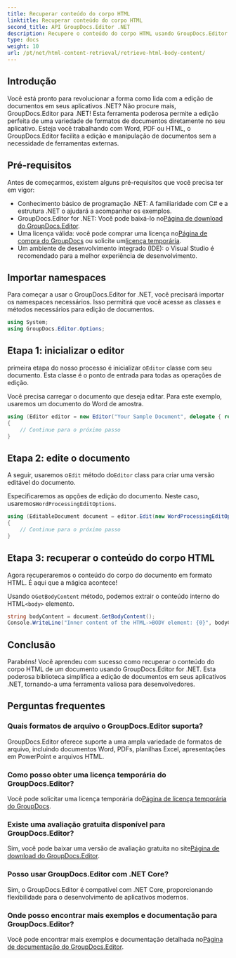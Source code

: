 ```yaml
---
title: Recuperar conteúdo do corpo HTML
linktitle: Recuperar conteúdo do corpo HTML
second_title: API GroupDocs.Editor .NET
description: Recupere o conteúdo do corpo HTML usando GroupDocs.Editor for .NET com nosso guia passo a passo. Aprimore seus aplicativos .NET sem esforço.
type: docs
weight: 10
url: /pt/net/html-content-retrieval/retrieve-html-body-content/
---
```

## Introdução
Você está pronto para revolucionar a forma como lida com a edição de documentos em seus aplicativos .NET? Não procure mais, GroupDocs.Editor para .NET! Esta ferramenta poderosa permite a edição perfeita de uma variedade de formatos de documentos diretamente no seu aplicativo. Esteja você trabalhando com Word, PDF ou HTML, o GroupDocs.Editor facilita a edição e manipulação de documentos sem a necessidade de ferramentas externas.
## Pré-requisitos
Antes de começarmos, existem alguns pré-requisitos que você precisa ter em vigor:
- Conhecimento básico de programação .NET: A familiaridade com C# e a estrutura .NET o ajudará a acompanhar os exemplos.
-  GroupDocs.Editor for .NET: Você pode baixá-lo no[Página de download do GroupDocs.Editor](https://releases.groupdocs.com/editor/net/).
-  Uma licença válida: você pode comprar uma licença no[Página de compra do GroupDocs](https://purchase.groupdocs.com/buy) ou solicite um[licença temporária](https://purchase.groupdocs.com/temporary-license/).
- Um ambiente de desenvolvimento integrado (IDE): o Visual Studio é recomendado para a melhor experiência de desenvolvimento.
## Importar namespaces
Para começar a usar o GroupDocs.Editor for .NET, você precisará importar os namespaces necessários. Isso permitirá que você acesse as classes e métodos necessários para edição de documentos.
```csharp
using System;
using GroupDocs.Editor.Options;
```
## Etapa 1: inicializar o editor
 primeira etapa do nosso processo é inicializar o`Editor` classe com seu documento. Esta classe é o ponto de entrada para todas as operações de edição.

Você precisa carregar o documento que deseja editar. Para este exemplo, usaremos um documento do Word de amostra.
```csharp
using (Editor editor = new Editor("Your Sample Document", delegate { return new WordProcessingLoadOptions(); }))
{
    // Continue para o próximo passo
}
```
## Etapa 2: edite o documento
 A seguir, usaremos o`Edit` método do`Editor` class para criar uma versão editável do documento.

 Especificaremos as opções de edição do documento. Neste caso, usaremos`WordProcessingEditOptions`.
```csharp
using (EditableDocument document = editor.Edit(new WordProcessingEditOptions()))
{
    // Continue para o próximo passo
}
```
## Etapa 3: recuperar o conteúdo do corpo HTML
Agora recuperaremos o conteúdo do corpo do documento em formato HTML. É aqui que a mágica acontece!

 Usando o`GetBodyContent` método, podemos extrair o conteúdo interno do HTML`<body>` elemento.
```csharp
string bodyContent = document.GetBodyContent();
Console.WriteLine("Inner content of the HTML->BODY element: {0}", bodyContent);
```

## Conclusão
Parabéns! Você aprendeu com sucesso como recuperar o conteúdo do corpo HTML de um documento usando GroupDocs.Editor for .NET. Esta poderosa biblioteca simplifica a edição de documentos em seus aplicativos .NET, tornando-a uma ferramenta valiosa para desenvolvedores.
## Perguntas frequentes
### Quais formatos de arquivo o GroupDocs.Editor suporta?
GroupDocs.Editor oferece suporte a uma ampla variedade de formatos de arquivo, incluindo documentos Word, PDFs, planilhas Excel, apresentações em PowerPoint e arquivos HTML.
### Como posso obter uma licença temporária do GroupDocs.Editor?
 Você pode solicitar uma licença temporária do[Página de licença temporária do GroupDocs](https://purchase.groupdocs.com/temporary-license/).
### Existe uma avaliação gratuita disponível para GroupDocs.Editor?
 Sim, você pode baixar uma versão de avaliação gratuita no site[Página de download do GroupDocs.Editor](https://releases.groupdocs.com/).
### Posso usar GroupDocs.Editor com .NET Core?
Sim, o GroupDocs.Editor é compatível com .NET Core, proporcionando flexibilidade para o desenvolvimento de aplicativos modernos.
### Onde posso encontrar mais exemplos e documentação para GroupDocs.Editor?
 Você pode encontrar mais exemplos e documentação detalhada no[Página de documentação do GroupDocs.Editor](https://reference.groupdocs.com/editor/net/).